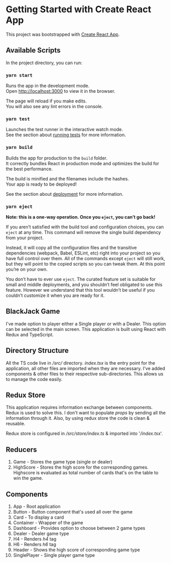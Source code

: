 # Getting Started with Create React App

This project was bootstrapped with [Create React App](https://github.com/facebook/create-react-app).

## Available Scripts

In the project directory, you can run:

### `yarn start`

Runs the app in the development mode.\
Open [http://localhost:3000](http://localhost:3000) to view it in the browser.

The page will reload if you make edits.\
You will also see any lint errors in the console.

### `yarn test`

Launches the test runner in the interactive watch mode.\
See the section about [running tests](https://facebook.github.io/create-react-app/docs/running-tests) for more information.

### `yarn build`

Builds the app for production to the `build` folder.\
It correctly bundles React in production mode and optimizes the build for the best performance.

The build is minified and the filenames include the hashes.\
Your app is ready to be deployed!

See the section about [deployment](https://facebook.github.io/create-react-app/docs/deployment) for more information.

### `yarn eject`

**Note: this is a one-way operation. Once you `eject`, you can’t go back!**

If you aren’t satisfied with the build tool and configuration choices, you can `eject` at any time. This command will remove the single build dependency from your project.

Instead, it will copy all the configuration files and the transitive dependencies (webpack, Babel, ESLint, etc) right into your project so you have full control over them. All of the commands except `eject` will still work, but they will point to the copied scripts so you can tweak them. At this point you’re on your own.

You don’t have to ever use `eject`. The curated feature set is suitable for small and middle deployments, and you shouldn’t feel obligated to use this feature. However we understand that this tool wouldn’t be useful if you couldn’t customize it when you are ready for it.

## BlackJack Game

I've made option to player either a Single player or with a Dealer. This option can be selected in the main screen. This application is built using React with Redux and TypeScript.

## Directory Structure

All the TS code live in _/src/_ directory. _index.tsx_ is the entry point for the application, all other files are imported when they are necessary. I've added components & other files to their respective sub-directories. This allows us to manage the code easily.

## Redux Store

This application requires information exchange between components. Redux is used to solve this. I don't want to populate _props_ by sending all the information through it. Also, by using redux store the code is clean & reusable.

Redux store is configured in _/src/store/index.ts_ & imported into '_/index.tsx_'.

## Reducers

1. Game - Stores the game type (single or dealer)
2. HighScore - Stores the high score for the corresponding games. Highscore is evaluated as total number of cards that's on the table to win the game.

## Components

1. App - Root application
2. Button - Button component that's used all over the game
3. Card - To display a card
4. Container - Wrapper of the game
5. Dashboard - Provides option to choose between 2 game types
6. Dealer - Dealer game type
7. H4 - Renders _h4_ tag
8. H6 - Renders _h6_ tag
9. Header - Shows the high score of corresponding game type
10. SinglePlayer - Single player game type
